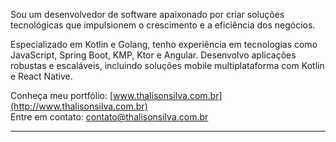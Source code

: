 Sou um desenvolvedor de software apaixonado por criar soluções tecnológicas que impulsionem o crescimento e a eficiência dos negócios.

Especializado em Kotlin e Golang, tenho experiência em tecnologias como JavaScript, Spring Boot, KMP, Ktor e Angular. Desenvolvo aplicações robustas e escaláveis, incluindo soluções mobile multiplataforma com Kotlin e React Native.


Conheça meu portfólio: [www.thalisonsilva.com.br](http://www.thalisonsilva.com.br)  
Entre em contato: contato@thalisonsilva.com.br

---

